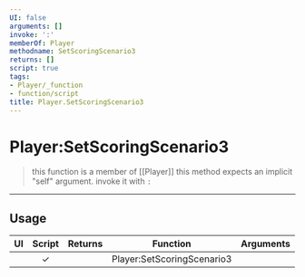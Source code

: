 ```yaml
---
UI: false
arguments: []
invoke: ':'
memberOf: Player
methodname: SetScoringScenario3
returns: []
script: true
tags:
- Player/_function
- function/script
title: Player.SetScoringScenario3
---
```

# Player:SetScoringScenario3
> this function is a member of [[Player]]
> this method expects an implicit "self" argument. invoke it with `:`
-----
## Usage
|  UI | Script | Returns | Function | Arguments |
|:---:|:------:|-------:|:--------:|:---------|
| |✓||Player:SetScoringScenario3||
